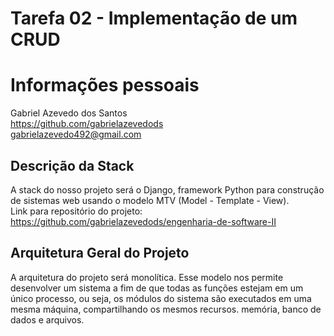 # Tarefa 02 - Implementação de um CRUD

# Informações pessoais
Gabriel Azevedo dos Santos  
https://github.com/gabrielazevedods  
gabrielazevedo492@gmail.com  

## Descrição da Stack
A stack do nosso projeto será o Django, framework Python para construção de sistemas web usando o modelo MTV (Model - Template - View).   
Link para repositório do projeto: https://github.com/gabrielazevedods/engenharia-de-software-II

## Arquitetura Geral do Projeto
A arquitetura do projeto será monolítica. Esse modelo nos permite desenvolver um sistema a fim de que todas as funções estejam em um único processo, ou seja, os módulos do sistema são executados em uma mesma máquina, compartilhando os mesmos recursos. memória, banco de dados e arquivos.